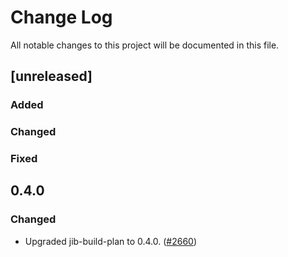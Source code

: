 # Change Log
All notable changes to this project will be documented in this file.

## [unreleased]

### Added

### Changed

### Fixed

## 0.4.0

### Changed

- Upgraded jib-build-plan to 0.4.0. ([#2660](https://github.com/GoogleContainerTools/jib/pull/2660))
